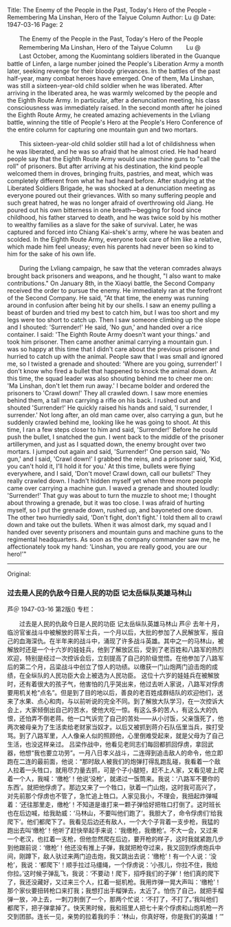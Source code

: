 Title: The Enemy of the People in the Past, Today's Hero of the People - Remembering Ma Linshan, Hero of the Taiyue Column
Author: Lu @
Date: 1947-03-16
Page: 2

　　The Enemy of the People in the Past, Today's Hero of the People
　　Remembering Ma Linshan, Hero of the Taiyue Column
　　Lu @
　　Last October, among the Kuomintang soldiers liberated in the Guanque battle of Linfen, a large number joined the People's Liberation Army a month later, seeking revenge for their bloody grievances. In the battles of the past half-year, many combat heroes have emerged. One of them, Ma Linshan, was still a sixteen-year-old child soldier when he was liberated. After arriving in the liberated area, he was warmly welcomed by the people and the Eighth Route Army. In particular, after a denunciation meeting, his class consciousness was immediately raised. In the second month after he joined the Eighth Route Army, he created amazing achievements in the Lvliang battle, winning the title of People's Hero at the People's Hero Conference of the entire column for capturing one mountain gun and two mortars.

　　This sixteen-year-old child soldier still had a lot of childishness when he was liberated, and he was so afraid that he almost cried. He had heard people say that the Eighth Route Army would use machine guns to "call the roll" of prisoners. But after arriving at his destination, the kind people welcomed them in droves, bringing fruits, pastries, and meat, which was completely different from what he had heard before. After studying at the Liberated Soldiers Brigade, he was shocked at a denunciation meeting as everyone poured out their grievances. With so many suffering people and such great hatred, he was no longer afraid of overthrowing old Jiang. He poured out his own bitterness in one breath—begging for food since childhood, his father starved to death, and he was twice sold by his mother to wealthy families as a slave for the sake of survival. Later, he was captured and forced into Chiang Kai-shek's army, where he was beaten and scolded. In the Eighth Route Army, everyone took care of him like a relative, which made him feel uneasy; even his parents had never been so kind to him for the sake of his own life.

　　During the Lvliang campaign, he saw that the veteran comrades always brought back prisoners and weapons, and he thought, "I also want to make contributions." On January 8th, in the Xiaoyi battle, the Second Company received the order to pursue the enemy. He immediately ran at the forefront of the Second Company. He said, "At that time, the enemy was running around in confusion after being hit by our shells. I saw an enemy pulling a beast of burden and tried my best to catch him, but I was too short and my legs were too short to catch up. Then I saw someone climbing up the slope and I shouted: 'Surrender!' He said, 'No gun,' and handed over a rice container. I said: 'The Eighth Route Army doesn't want your things.' and took him prisoner. Then came another animal carrying a mountain gun. I was so happy at this time that I didn't care about the previous prisoner and hurried to catch up with the animal. People saw that I was small and ignored me, so I twisted a grenade and shouted: 'Where are you going, surrender!' I don't know who fired a bullet that happened to knock the animal down. At this time, the squad leader was also shouting behind me to cheer me on: 'Ma Linshan, don't let them run away.' I became bolder and ordered the prisoners to 'Crawl down!' They all crawled down. I saw more enemies behind them, a tall man carrying a rifle on his back. I rushed out and shouted 'Surrender!' He quickly raised his hands and said, 'I surrender, I surrender.' Not long after, an old man came over, also carrying a gun, but he suddenly crawled behind me, looking like he was going to shoot. At this time, I ran a few steps closer to him and said, 'Surrender!' Before he could push the bullet, I snatched the gun. I went back to the middle of the prisoner artillerymen, and just as I squatted down, the enemy brought over two mortars. I jumped out again and said, 'Surrender!' One person said, 'No gun,' and I said, 'Crawl down!' I grabbed the reins, and a prisoner said, 'Kid, you can't hold it, I'll hold it for you.' At this time, bullets were flying everywhere, and I said, 'Don't move! Crawl down, call our bullets!' They really crawled down. I hadn't hidden myself yet when three more people came over carrying a machine gun. I waved a grenade and shouted loudly: 'Surrender!' That guy was about to turn the muzzle to shoot me; I thought about throwing a grenade, but it was too close. I was afraid of hurting myself, so I put the grenade down, rushed up, and bayoneted one down. The other two hurriedly said, 'Don't fight, don't fight.' I told them all to crawl down and take out the bullets. When it was almost dark, my squad and I handed over seventy prisoners and mountain guns and machine guns to the regimental headquarters. As soon as the company commander saw me, he affectionately took my hand: 'Linshan, you are really good, you are our hero!'"



<hr /> 

Original: 


### 过去是人民的仇敌今日是人民的功臣  记太岳纵队英雄马林山
芦＠
1947-03-16
第2版()
专栏：

　　过去是人民的仇敌今日是人民的功臣
    记太岳纵队英雄马林山
    芦＠
    去年十月，临汾官雀战斗中被解放的蒋军士兵，一个月以后，大批的参加了人民解放军，报自己的血海深仇。在半年来的战斗中，涌现了许多战斗英雄。其中之一的马林山，被解放时还是一个十六岁的娃娃兵，他到了解放区后，受到了老百姓和八路军的热烈欢迎，特别是经过一次控诉会后，立刻提高了自己的阶级觉悟。在他参加了八路军后的第二个月，吕梁战斗中创立了惊人的功绩。以缴获一门山炮两门迫击炮的成绩，在全纵队的人民功臣大会上被选为人民功臣。
    这位十六岁的娃娃兵在被解放时，还有着很大的孩子气，他害怕的几乎哭出来，他过去听人家说，八路军对俘虏要用机关枪“点名”。但是到了目的地以后，善良的老百姓成群结队的欢迎他们，送来了水果、点心和肉，与以前听说的完全不同。到了解放大队学习，在一次控诉大会上，大家倾倒出自己的苦水，使他大吃一惊。有这么多的苦人，有这么大的仇恨，还怕弄不倒老蒋。他一口气诉完了自己的苦处——从小讨饭，父亲饿死了，他两次被母亲为了生活卖给老财家当奴才。以后又被抓到蒋介石队伍里当兵，挨打受骂。到了八路军里，人人像亲人似的照顾他，心里倒难受起来，就是父母为了自己生活，也没这样亲过。
    吕梁作战中，他看见老同志们每回都抓回俘虏，拿回武器，他想“我也要立功劳”。一月八日孝义战斗，二连得到追击敌人的命令，他立即跑在二连的最前面，他说：“那时敌人被我们的炮弹打得乱跑乱碰，我看着一个敌人拉着一头牲口，就用尽力量去抓，可是个子小腿短，赶不上人家，又看见坡上爬着一个人，我喊：‘缴枪’！他说‘没枪’，就递过一饭筒来。我说：‘八路军不要你的东西’。就把他俘虏了。那边又来了一个牲口，驮着一门山炮，这时我可高兴了，对先前那个俘虏也不管了，急忙追上牲口。人家见我小，不理会，我扭起炸弹喊着：‘还往那里走，缴枪’！不知道是谁打来一颗子弹恰好把牲口打倒了。这时班长也在后边喊，给我助威：‘马林山，不要叫他们跑了’。我胆大了，命令俘虏们‘给我爬下’。他们都爬下了。我看见后边还有敌人，一个大个子背着一支步枪，我猛的跑出去叫‘缴枪’！他听了赶快举起手来说：‘我缴枪，我缴枪’。不大一会，又过来一个老汉，也扛着一支枪，但他忽然爬在后边，要开枪的样子，这时我就紧跑几步到他跟前说：‘缴枪’！他还没有推上子弹，我就把枪夺过来，我又回到俘虏炮兵中间，刚蹲下，敌人驮过来两门迫击炮，我又跳出去说：‘缴枪’！有一个人说：‘没枪’，我说：‘都爬下’！顺手拉过马缰绳，一个俘虏说：‘小孩儿，你拉不住，我给你拉。’这时候子弹乱飞，我说：‘不要动！爬下，招呼我们的子弹’！他们真的爬下了，我还没藏好，又过来三个人，扛着一挺机枪。我用炸弹一晃大声叫：‘缴枪’！那个家伙要扭转枪口来打我；我想打出手榴弹去，太近了。怕伤了自己，就把手榴弹一放，冲上去，一刺刀刺倒了一个，那两个忙说：‘不打了，不打了。’我叫他们都爬下，把子弹拿掉了。快天黑时候，我和班里人把七十来个俘虏和山炮机枪一齐交到团部。连长一见，亲势的拉着我的手：‘林山，你真好呀，你是我们的英雄！’”
